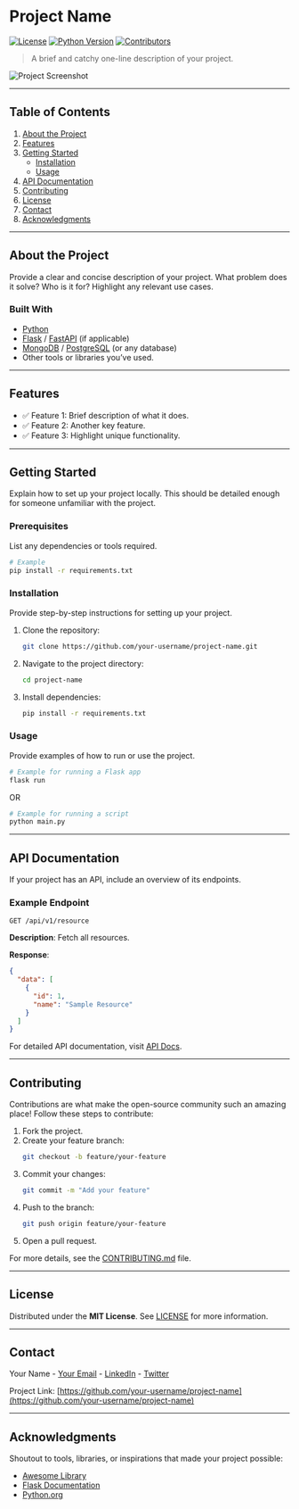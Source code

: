 
# Project Name

[![License](https://img.shields.io/badge/license-MIT-blue.svg)](LICENSE)
[![Python Version](https://img.shields.io/badge/python-3.8%2B-blue)](https://www.python.org/)
[![Contributors](https://img.shields.io/github/contributors/your-username/project-name)](https://github.com/your-username/project-name/graphs/contributors)

> A brief and catchy one-line description of your project.

![Project Screenshot](docs/images/screenshot.png)

---

## Table of Contents

1. [About the Project](#about-the-project)
2. [Features](#features)
3. [Getting Started](#getting-started)
   - [Installation](#installation)
   - [Usage](#usage)
4. [API Documentation](#api-documentation)
5. [Contributing](#contributing)
6. [License](#license)
7. [Contact](#contact)
8. [Acknowledgments](#acknowledgments)

---

## About the Project

Provide a clear and concise description of your project. What problem does it solve? Who is it for? Highlight any relevant use cases.

### Built With
- [Python](https://www.python.org/)
- [Flask](https://flask.palletsprojects.com/) / [FastAPI](https://fastapi.tiangolo.com/) (if applicable)
- [MongoDB](https://www.mongodb.com/) / [PostgreSQL](https://www.postgresql.org/) (or any database)
- Other tools or libraries you’ve used.

---

## Features

- ✅ Feature 1: Brief description of what it does.
- ✅ Feature 2: Another key feature.
- ✅ Feature 3: Highlight unique functionality.

---

## Getting Started

Explain how to set up your project locally. This should be detailed enough for someone unfamiliar with the project.

### Prerequisites
List any dependencies or tools required.
```bash
# Example
pip install -r requirements.txt
```

### Installation
Provide step-by-step instructions for setting up your project.
1. Clone the repository:
   ```bash
   git clone https://github.com/your-username/project-name.git
   ```
2. Navigate to the project directory:
   ```bash
   cd project-name
   ```
3. Install dependencies:
   ```bash
   pip install -r requirements.txt
   ```

### Usage
Provide examples of how to run or use the project.

```bash
# Example for running a Flask app
flask run
```

OR

```python
# Example for running a script
python main.py
```

---

## API Documentation

If your project has an API, include an overview of its endpoints.

### Example Endpoint
```http
GET /api/v1/resource
```
**Description**: Fetch all resources.

**Response**:
```json
{
  "data": [
    {
      "id": 1,
      "name": "Sample Resource"
    }
  ]
}
```

For detailed API documentation, visit [API Docs](docs/api.md).

---

## Contributing

Contributions are what make the open-source community such an amazing place! Follow these steps to contribute:
1. Fork the project.
2. Create your feature branch:
   ```bash
   git checkout -b feature/your-feature
   ```
3. Commit your changes:
   ```bash
   git commit -m "Add your feature"
   ```
4. Push to the branch:
   ```bash
   git push origin feature/your-feature
   ```
5. Open a pull request.

For more details, see the [CONTRIBUTING.md](CONTRIBUTING.md) file.

---

## License

Distributed under the **MIT License**. See [LICENSE](LICENSE) for more information.

---

## Contact

Your Name - [Your Email](mailto:your-email@example.com) - [LinkedIn](https://linkedin.com/in/your-profile) - [Twitter](https://twitter.com/your-handle)

Project Link: [https://github.com/your-username/project-name](https://github.com/your-username/project-name)

---

## Acknowledgments

Shoutout to tools, libraries, or inspirations that made your project possible:
- [Awesome Library](https://github.com/awesome-library)
- [Flask Documentation](https://flask.palletsprojects.com/)
- [Python.org](https://www.python.org/)
